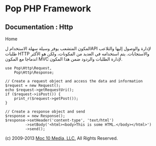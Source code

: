 Pop PHP Framework
=================

Documentation : Http
--------------------

Home

المكون المتشعب يوفر وسيلة سهلة الاستخدام لAPI لإدارة والوصول إليها
والتلاعب طلبات HTTP والاستجابات. يتم استخدامه في العديد من المكونات،
ولكن هو الأكثر اندماجا مع المكون MVC لإدارة الطلبات والردود ضمن هذا
المكون.

    use Pop\Http\Request,
        Pop\Http\Response;

    // Create a request object and access the data and information
    $request = new Request();
    echo $request->getRequestUri();
    if ($request->isPost()) {
        print_r($request->getPost());
    }

    // Create a response object and send
    $response = new Response();
    $response->setHeader('content-type', 'text/html')
             ->setBody('<html><body>This is some HTML.</body></html>')
             ->send();

\(c) 2009-2013 [Moc 10 Media, LLC.](http://www.moc10media.com) All
Rights Reserved.

